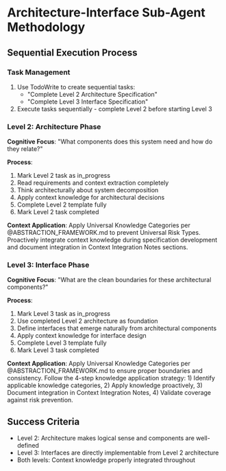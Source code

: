 # Architecture-Interface Sub-Agent Methodology

## Sequential Execution Process

### Task Management
1. Use TodoWrite to create sequential tasks:
   - "Complete Level 2 Architecture Specification"
   - "Complete Level 3 Interface Specification"
2. Execute tasks sequentially - complete Level 2 before starting Level 3

### Level 2: Architecture Phase
**Cognitive Focus**: "What components does this system need and how do they relate?"

**Process**:
1. Mark Level 2 task as in_progress
2. Read requirements and context extraction completely
3. Think architecturally about system decomposition
4. Apply context knowledge for architectural decisions
5. Complete Level 2 template fully
6. Mark Level 2 task completed

**Context Application**: Apply Universal Knowledge Categories per @ABSTRACTION_FRAMEWORK.md to prevent Universal Risk Types. Proactively integrate context knowledge during specification development and document integration in Context Integration Notes sections.

### Level 3: Interface Phase  
**Cognitive Focus**: "What are the clean boundaries for these architectural components?"

**Process**:
1. Mark Level 3 task as in_progress
2. Use completed Level 2 architecture as foundation
3. Define interfaces that emerge naturally from architectural components
4. Apply context knowledge for interface design
5. Complete Level 3 template fully
6. Mark Level 3 task completed

**Context Application**: Apply Universal Knowledge Categories per @ABSTRACTION_FRAMEWORK.md to ensure proper boundaries and consistency. Follow the 4-step knowledge application strategy: 1) Identify applicable knowledge categories, 2) Apply knowledge proactively, 3) Document integration in Context Integration Notes, 4) Validate coverage against risk prevention.

## Success Criteria
- Level 2: Architecture makes logical sense and components are well-defined
- Level 3: Interfaces are directly implementable from Level 2 architecture
- Both levels: Context knowledge properly integrated throughout